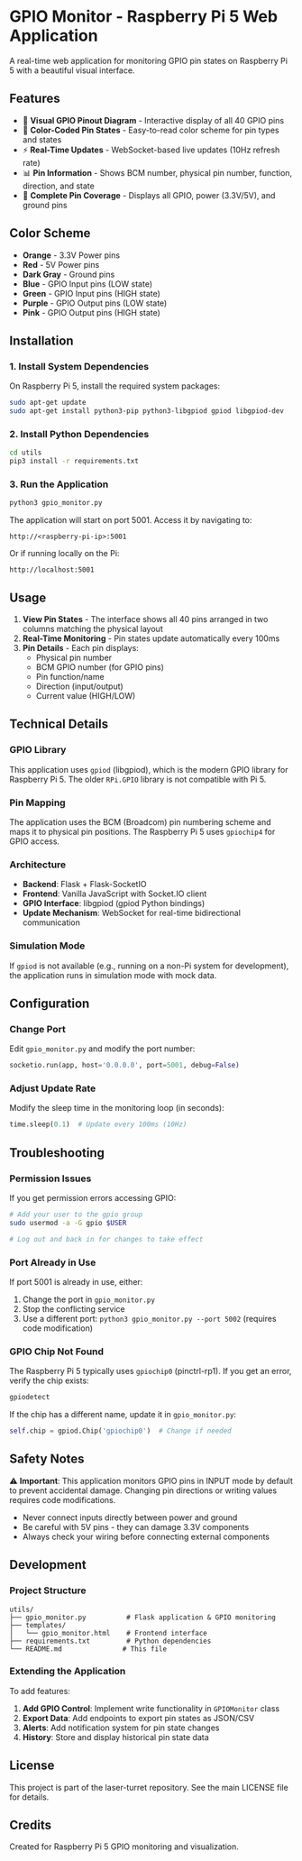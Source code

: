 # GPIO Monitor - Raspberry Pi 5 Web Application

A real-time web application for monitoring GPIO pin states on Raspberry Pi 5 with a beautiful visual interface.

## Features

- 🎨 **Visual GPIO Pinout Diagram** - Interactive display of all 40 GPIO pins
- 🔴 **Color-Coded Pin States** - Easy-to-read color scheme for pin types and states
- ⚡ **Real-Time Updates** - WebSocket-based live updates (10Hz refresh rate)
- 📊 **Pin Information** - Shows BCM number, physical pin number, function, direction, and state
- 🔌 **Complete Pin Coverage** - Displays all GPIO, power (3.3V/5V), and ground pins

## Color Scheme

- **Orange** - 3.3V Power pins
- **Red** - 5V Power pins
- **Dark Gray** - Ground pins
- **Blue** - GPIO Input pins (LOW state)
- **Green** - GPIO Input pins (HIGH state)
- **Purple** - GPIO Output pins (LOW state)
- **Pink** - GPIO Output pins (HIGH state)

## Installation

### 1. Install System Dependencies

On Raspberry Pi 5, install the required system packages:

```bash
sudo apt-get update
sudo apt-get install python3-pip python3-libgpiod gpiod libgpiod-dev
```

### 2. Install Python Dependencies

```bash
cd utils
pip3 install -r requirements.txt
```

### 3. Run the Application

```bash
python3 gpio_monitor.py
```

The application will start on port 5001. Access it by navigating to:

```
http://<raspberry-pi-ip>:5001
```

Or if running locally on the Pi:

```
http://localhost:5001
```

## Usage

1. **View Pin States** - The interface shows all 40 pins arranged in two columns matching the physical layout
2. **Real-Time Monitoring** - Pin states update automatically every 100ms
3. **Pin Details** - Each pin displays:
   - Physical pin number
   - BCM GPIO number (for GPIO pins)
   - Pin function/name
   - Direction (input/output)
   - Current value (HIGH/LOW)

## Technical Details

### GPIO Library

This application uses `gpiod` (libgpiod), which is the modern GPIO library for Raspberry Pi 5. The older `RPi.GPIO` library is not compatible with Pi 5.

### Pin Mapping

The application uses the BCM (Broadcom) pin numbering scheme and maps it to physical pin positions. The Raspberry Pi 5 uses `gpiochip4` for GPIO access.

### Architecture

- **Backend**: Flask + Flask-SocketIO
- **Frontend**: Vanilla JavaScript with Socket.IO client
- **GPIO Interface**: libgpiod (gpiod Python bindings)
- **Update Mechanism**: WebSocket for real-time bidirectional communication

### Simulation Mode

If `gpiod` is not available (e.g., running on a non-Pi system for development), the application runs in simulation mode with mock data.

## Configuration

### Change Port

Edit `gpio_monitor.py` and modify the port number:

```python
socketio.run(app, host='0.0.0.0', port=5001, debug=False)
```

### Adjust Update Rate

Modify the sleep time in the monitoring loop (in seconds):

```python
time.sleep(0.1)  # Update every 100ms (10Hz)
```

## Troubleshooting

### Permission Issues

If you get permission errors accessing GPIO:

```bash
# Add your user to the gpio group
sudo usermod -a -G gpio $USER

# Log out and back in for changes to take effect
```

### Port Already in Use

If port 5001 is already in use, either:

1. Change the port in `gpio_monitor.py`
2. Stop the conflicting service
3. Use a different port: `python3 gpio_monitor.py --port 5002` (requires code modification)

### GPIO Chip Not Found

The Raspberry Pi 5 typically uses `gpiochip0` (pinctrl-rp1). If you get an error, verify the chip exists:

```bash
gpiodetect
```

If the chip has a different name, update it in `gpio_monitor.py`:

```python
self.chip = gpiod.Chip('gpiochip0')  # Change if needed
```

## Safety Notes

⚠️ **Important**: This application monitors GPIO pins in INPUT mode by default to prevent accidental damage. Changing pin directions or writing values requires code modifications.

- Never connect inputs directly between power and ground
- Be careful with 5V pins - they can damage 3.3V components
- Always check your wiring before connecting external components

## Development

### Project Structure

```
utils/
├── gpio_monitor.py          # Flask application & GPIO monitoring
├── templates/
│   └── gpio_monitor.html    # Frontend interface
├── requirements.txt         # Python dependencies
└── README.md               # This file
```

### Extending the Application

To add features:

1. **Add GPIO Control**: Implement write functionality in `GPIOMonitor` class
2. **Export Data**: Add endpoints to export pin states as JSON/CSV
3. **Alerts**: Add notification system for pin state changes
4. **History**: Store and display historical pin state data

## License

This project is part of the laser-turret repository. See the main LICENSE file for details.

## Credits

Created for Raspberry Pi 5 GPIO monitoring and visualization.
